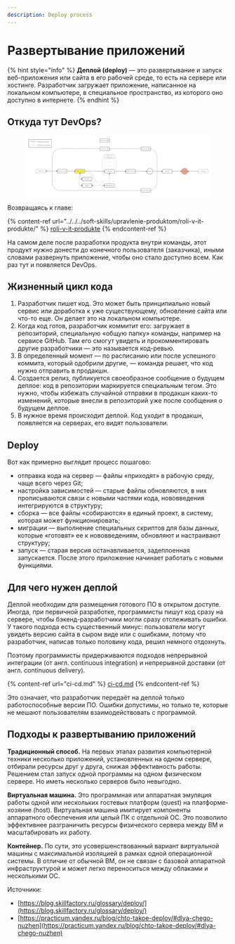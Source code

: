 ```yaml
---
description: Deploy process
---
```


# Развертывание приложений

{% hint style="info" %}
**Деплой (deploy)** — это развертывание и запуск веб-приложения или сайта в его рабочей среде, то есть на сервере или хостинге. Разработчик загружает приложение, написанное на локальном компьютере, в специальное пространство, из которого оно доступно в интернете.
{% endhint %}

## Откуда тут DevOps?

<figure><img src="../../../.gitbook/assets/system analyst base (6) (1).jpg" alt=""><figcaption></figcaption></figure>

Возвращаясь к главе:

{% content-ref url="../../../soft-skills/upravlenie-produktom/roli-v-it-produkte/" %}
[roli-v-it-produkte](../../../soft-skills/upravlenie-produktom/roli-v-it-produkte/)
{% endcontent-ref %}

На самом деле после разработки продукта внутри команды, этот продукт нужно донести до конечного пользователя (заказчика), иными словами развернуть приложение, чтобы оно стало доступно всем. Как раз тут и появляется DevOps.

## Жизненный цикл кода <a href="#kak-vyglyadit-zhiznennyi-cikl-koda" id="kak-vyglyadit-zhiznennyi-cikl-koda"></a>

1. Разработчик пишет код. Это может быть принципиально новый сервис или доработка к уже существующему, обновление сайта или что-то еще. Он делает это на локальном компьютере.
2. Когда код готов, разработчик коммитит его: загружает в репозиторий, специальную «общую папку» команды, например на сервисе GitHub. Там его смогут увидеть и прокомментировать другие разработчики — это называется код-ревью.
3. В определенный момент — по расписанию или после успешного коммита, который одобрили другие, — команда решает, что код нужно отправить в продакшн.
4. Создается релиз, публикуется своеобразное сообщение о будущем деплое: код в репозитории маркируется специальным тегом. Это нужно, чтобы избежать случайной отправки в продакшн каких-то изменений, которые внесли в репозиторий уже после сообщения о будущем деплое.
5. В нужное время происходит деплой. Код уходит в продакшн, появляется на серверах, его видят пользователи.

## Deploy

Вот как примерно выглядит процесс пошагово:

* отправка кода на сервер — файлы «приходят» в рабочую среду, чаще всего через Git;
* настройка зависимостей — старые файлы обновляются, в них прописываются связи с новыми частями кода, нововведения интегрируются в структуру;
* сборка — все файлы «собираются» в единый проект, в систему, которая может функционировать;
* миграции — выполнение специальных скриптов для базы данных, которые «готовят» ее к нововведениям, обновляют и настраивают структуру;
* запуск — старая версия останавливается, задеплоенная запускается. После этого приложение начинает работать с новыми функциями.

## Для чего нужен деплой

Деплой необходим для размещения готового ПО в открытом доступе. Иногда, при первичной разработке, программисты пишут код сразу на сервере, чтобы бэкенд-разработчики могли сразу отслеживать ошибки. У такого подхода есть существенный минус: пользователи могут увидеть версию сайта в сыром виде или с ошибками, потому что разработчик, написав только половину кода, решил немного отдохнуть.

Поэтому программисты придерживаются подходов непрерывной интеграции (от англ. continuous integration) и непрерывной доставки (от англ. continuous delivery).&#x20;

{% content-ref url="ci-cd.md" %}
[ci-cd.md](ci-cd.md)
{% endcontent-ref %}

Это означает, что разработчик передаёт на деплой только работоспособные версии ПО. Ошибки допустимы, но только те, которые не мешают пользователям взаимодействовать с программой.

## Подходы к развертыванию приложений

**Традиционный способ.** На первых этапах развития компьютерной техники несколько приложений, установленных на одном сервере, отбирали ресурсы друг у друга, снижая эффективность работы. Решением стал запуск одной программы на одном физическом сервере. Но иметь несколько серверов было невыгодно.

**Виртуальная машина.** Это программная или аппаратная эмуляция работы одной или нескольких гостевых платформ (quest) на платформе-хозяине (host). Виртуальная машина имитирует компоненты аппаратного обеспечения или целый ПК с отдельной ОС. Это позволило эффективнее разграничить ресурсы физического сервера между ВМ и масштабировать их работу.

**Контейнер.** По сути, это усовершенствованный вариант виртуальной машины с максимальной изоляцией в рамках одной операционной системы. В отличие от обычной ВМ, он не связан с базовой аппаратной инфраструктурой и может легко переноситься между облаками и несколькими ОС.







Источники:

* [https://blog.skillfactory.ru/glossary/deploy/](https://blog.skillfactory.ru/glossary/deploy/)
* [https://practicum.yandex.ru/blog/chto-takoe-deploy/#dlya-chego-nuzhen](https://practicum.yandex.ru/blog/chto-takoe-deploy/#dlya-chego-nuzhen)
